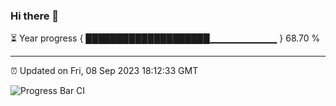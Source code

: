 ### Hi there 👋

⏳ Year progress { ████████████████████▁▁▁▁▁▁▁▁▁▁ } 68.70 %

---

⏰ Updated on Fri, 08 Sep 2023 18:12:33 GMT

![Progress Bar CI](https://github.com/liununu/liununu/workflows/Progress%20Bar%20CI/badge.svg)
